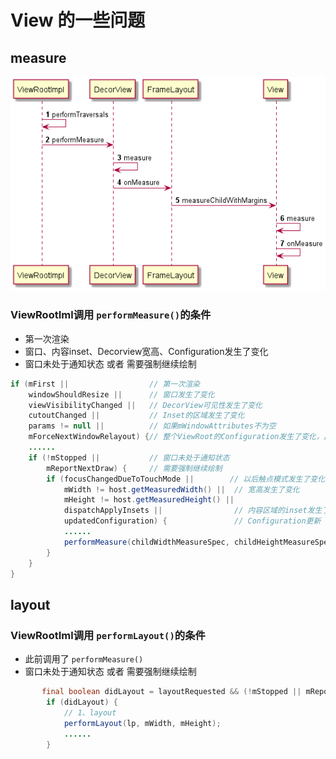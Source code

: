 # View 的一些问题

## measure

![image-20210711165841442](image-20210711165841442.png)

### ViewRootIml调用  `performMeasure()`的条件

* 第一次渲染
* 窗口、内容inset、Decorview宽高、Configuration发生了变化
* 窗口未处于通知状态 或者 需要强制继续绘制

```java
if (mFirst ||                  // 第一次渲染
    windowShouldResize ||      // 窗口发生了变化
    viewVisibilityChanged ||   // DecorView可见性发生了变化
    cutoutChanged ||           // Inset的区域发生了变化
    params != null ||          // 如果mWindowAttributes不为空
    mForceNextWindowRelayout) {// 整个ViewRoot的Configuration发生了变化，比如横竖屏切换，资源主题的切换
    ......
    if (!mStopped ||           // 窗口未处于通知状态
        mReportNextDraw) {     // 需要强制继续绘制
    	if (focusChangedDueToTouchMode ||        // 以后触点模式发生了变化导致焦点变化
            mWidth != host.getMeasuredWidth() ||  // 宽高发生了变化
            mHeight != host.getMeasuredHeight() || 
            dispatchApplyInsets ||                // 内容区域的inset发生了变化
            updatedConfiguration) {               // Configuration更新
        	......
            performMeasure(childWidthMeasureSpec, childHeightMeasureSpec);
        }
    }
}
```







## layout

### ViewRootIml调用  `performLayout()`的条件

* 此前调用了 `performMeasure()`
* 窗口未处于通知状态 或者 需要强制继续绘制

```java
	   final boolean didLayout = layoutRequested && (!mStopped || mReportNextDraw);
        if (didLayout) {
            // 1、layout
            performLayout(lp, mWidth, mHeight);
            ......
        }
```

